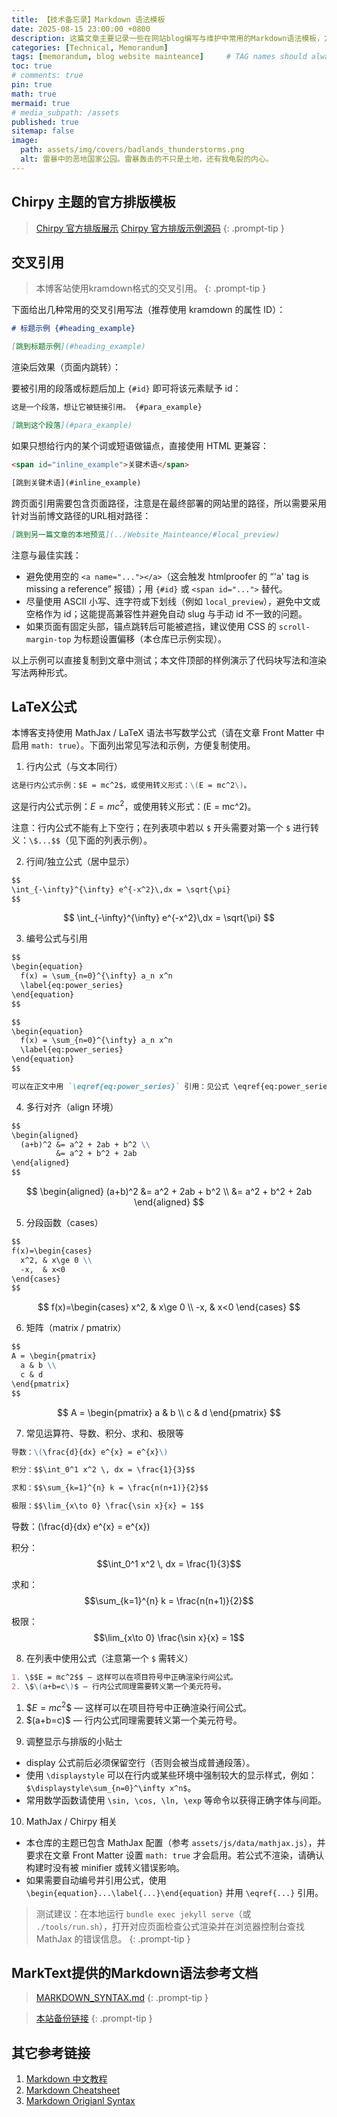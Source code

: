 ```yaml
---
title: 【技术备忘录】Markdown 语法模板
date: 2025-08-15 23:00:00 +0800
description: 这篇文章主要记录一些在网站blog编写与维护中常用的Markdown语法模板，方便以后直接复制使用。
categories: [Technical, Memorandum]
tags: [memorandum, blog website mainteance]     # TAG names should always be lowercase
toc: true
# comments: true
pin: true
math: true
mermaid: true
# media_subpath: /assets
published: true
sitemap: false
image:
  path: assets/img/covers/badlands_thunderstorms.png
  alt: 雷暴中的恶地国家公园。雷暴轰击的不只是土地，还有我龟裂的内心。
---
```


## Chirpy 主题的官方排版模板
> [Chirpy 官方排版展示](https://chirpy.cotes.page/posts/text-and-typography/)
> [Chirpy 官方排版示例源码](https://github.com/cotes2020/jekyll-theme-chirpy/blob/master/_posts/2019-08-08-text-and-typography.md)
{: .prompt-tip }

## 交叉引用

> 本博客站使用kramdown格式的交叉引用。
{: .prompt-tip }

下面给出几种常用的交叉引用写法（推荐使用 kramdown 的属性 ID）：

```markdown
# 标题示例 {#heading_example}

[跳到标题示例](#heading_example)
```

渲染后效果（页面内跳转）：

要被引用的段落或标题后加上 `{#id}` 即可将该元素赋予 id：

```markdown
这是一个段落，想让它被链接引用。 {#para_example}

[跳到这个段落](#para_example)
```

如果只想给行内的某个词或短语做锚点，直接使用 HTML 更兼容：

```html
<span id="inline_example">关键术语</span>

[跳到关键术语](#inline_example)
```

跨页面引用需要包含页面路径，注意是在最终部署的网站里的路径，所以需要采用针对当前博文路径的URL相对路径：

```markdown
[跳到另一篇文章的本地预览](../Website_Mainteance/#local_preview)
```

注意与最佳实践：
- 避免使用空的 `<a name="..."></a>`（这会触发 htmlproofer 的 “'a' tag is missing a reference” 报错）；用 `{#id}` 或 `<span id="...">` 替代。
- 尽量使用 ASCII 小写、连字符或下划线（例如 `local_preview`），避免中文或空格作为 id；这能提高兼容性并避免自动 slug 与手动 id 不一致的问题。
- 如果页面有固定头部，锚点跳转后可能被遮挡，建议使用 CSS 的 `scroll-margin-top` 为标题设置偏移（本仓库已示例实现）。

以上示例可以直接复制到文章中测试；本文件顶部的样例演示了代码块写法和渲染写法两种形式。

## LaTeX公式

本博客支持使用 MathJax / LaTeX 语法书写数学公式（请在文章 Front Matter 中启用 `math: true`）。下面列出常见写法和示例，方便复制使用。

1) 行内公式（与文本同行）

```markdown
这是行内公式示例：$E = mc^2$，或使用转义形式：\(E = mc^2\)。
```

这是行内公式示例：$E = mc^2$，或使用转义形式：\(E = mc^2\)。

注意：行内公式不能有上下空行；在列表项中若以 `$` 开头需要对第一个 `$` 进行转义：`\$...$$`（见下面的列表示例）。

2) 行间/独立公式（居中显示）

```markdown
$$
\int_{-\infty}^{\infty} e^{-x^2}\,dx = \sqrt{\pi}
$$
```

$$
\int_{-\infty}^{\infty} e^{-x^2}\,dx = \sqrt{\pi}
$$

3) 编号公式与引用

```markdown
$$
\begin{equation}
  f(x) = \sum_{n=0}^{\infty} a_n x^n
  \label{eq:power_series}
\end{equation}
$$

$$
\begin{equation}
  f(x) = \sum_{n=0}^{\infty} a_n x^n
  \label{eq:power_series}
\end{equation}
$$

可以在正文中用 `\eqref{eq:power_series}` 引用：见公式 \eqref{eq:power_series}。
```

4) 多行对齐（align 环境）

```markdown
$$
\begin{aligned}
  (a+b)^2 &= a^2 + 2ab + b^2 \\
          &= a^2 + b^2 + 2ab
\end{aligned}
$$
```

$$
\begin{aligned}
  (a+b)^2 &= a^2 + 2ab + b^2 \\
          &= a^2 + b^2 + 2ab
\end{aligned}
$$

5) 分段函数（cases）

```markdown
$$
f(x)=\begin{cases}
  x^2, & x\ge 0 \\
  -x,  & x<0
\end{cases}
$$
```

$$
f(x)=\begin{cases}
  x^2, & x\ge 0 \\
  -x,  & x<0
\end{cases}
$$

6) 矩阵（matrix / pmatrix）

```markdown
$$
A = \begin{pmatrix}
  a & b \\
  c & d
\end{pmatrix}
$$
```

$$
A = \begin{pmatrix}
  a & b \\
  c & d
\end{pmatrix}
$$

7) 常见运算符、导数、积分、求和、极限等

```markdown
导数：\(\frac{d}{dx} e^{x} = e^{x}\)

积分：$$\int_0^1 x^2 \, dx = \frac{1}{3}$$

求和：$$\sum_{k=1}^{n} k = \frac{n(n+1)}{2}$$

极限：$$\lim_{x\to 0} \frac{\sin x}{x} = 1$$
```

导数：\(\frac{d}{dx} e^{x} = e^{x}\)

积分：$$\int_0^1 x^2 \, dx = \frac{1}{3}$$

求和：$$\sum_{k=1}^{n} k = \frac{n(n+1)}{2}$$

极限：$$\lim_{x\to 0} \frac{\sin x}{x} = 1$$

8) 在列表中使用公式（注意第一个 `$` 需转义）

```markdown
1. \$$E = mc^2$$ — 这样可以在项目符号中正确渲染行间公式。
2. \$\(a+b=c\)$ — 行内公式同理需要转义第一个美元符号。
```

1. \$$E = mc^2$$ — 这样可以在项目符号中正确渲染行间公式。
2. \$\(a+b=c\)$ — 行内公式同理需要转义第一个美元符号。

9) 调整显示与排版的小贴士

- display 公式前后必须保留空行（否则会被当成普通段落）。
- 使用 `\displaystyle` 可以在行内或某些环境中强制较大的显示样式，例如：`$\displaystyle\sum_{n=0}^\infty x^n$`。
- 常用数学函数请使用 `\sin, \cos, \ln, \exp` 等命令以获得正确字体与间距。

10) MathJax / Chirpy 相关

- 本仓库的主题已包含 MathJax 配置（参考 `assets/js/data/mathjax.js`），并要求在文章 Front Matter 设置 `math: true` 才会启用。若公式不渲染，请确认构建时没有被 minifier 或转义错误影响。
- 如果需要自动编号并引用公式，使用 `\begin{equation}...\label{...}\end{equation}` 并用 `\eqref{...}` 引用。

> 测试建议：在本地运行 `bundle exec jekyll serve`（或 `./tools/run.sh`），打开对应页面检查公式渲染并在浏览器控制台查找 MathJax 的错误信息。
{: .prompt-tip }

## MarkText提供的Markdown语法参考文档
> [MARKDOWN_SYNTAX.md](https://github.com/marktext/marktext/blob/master/docs/MARKDOWN_SYNTAX.md)
{: .prompt-tip }

> [本站备份链接](../../assets/archive/MARKDOWN_SYNTAX.md)
{: .prompt-tip }

## 其它参考链接
1. [Markdown 中文教程](https://markdown.com.cn/)
2. [Markdown Cheatsheet](https://www.markdownguide.org/cheat-sheet/)
3. [Markdown Origianl Syntax](https://daringfireball.net/projects/markdown/syntax)
